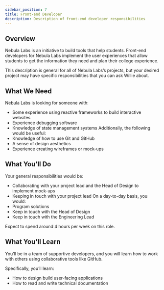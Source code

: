 ```yaml
---
sidebar_position: 7
title: Front-end Developer
description: Description of front-end developer responsibilities
---
```


## Overview

Nebula Labs is an initiative to build tools that help students. Front-end developers for Nebula Labs implement the user experiences that allow students to get the information they need and plan their college experience.

This description is general for all of Nebula Labs’s projects, but your desired project may have specific responsibilities that you can ask Willie about.

## What We Need

Nebula Labs is looking for someone with:

- Some experience using reactive frameworks to build interactive websites
- Experience debugging software
- Knowledge of state management systems
  Additionally, the following would be useful:
- Knowledge of how to use Git and GitHub
- A sense of design aesthetics
- Experience creating wireframes or mock-ups

## What You’ll Do

Your general responsibilities would be:

- Collaborating with your project lead and the Head of Design to implement mock-ups
- Keeping in touch with your project lead
  On a day-to-day basis, you would:
- Program solutions
- Keep in touch with the Head of Design
- Keep in touch with the Engineering Lead

Expect to spend around 4 hours per week on this role.

## What You'll Learn

You’ll be in a team of supportive developers, and you will learn how to work with others using collaborative tools like GitHub.

Specifically, you’ll learn:

- How to design build user-facing applications
- How to read and write technical documentation
